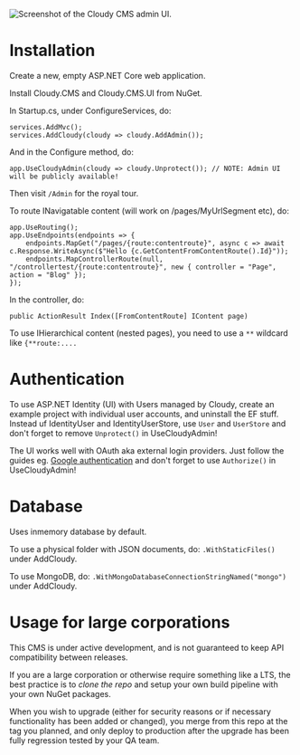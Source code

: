 ![Screenshot of the Cloudy CMS admin UI.](/screenshot.png?raw=true)

# Installation

Create a new, empty ASP.NET Core web application.

Install Cloudy.CMS and Cloudy.CMS.UI from NuGet.

In Startup.cs, under ConfigureServices, do:

    services.AddMvc();
    services.AddCloudy(cloudy => cloudy.AddAdmin());

And in the Configure method, do:

    app.UseCloudyAdmin(cloudy => cloudy.Unprotect()); // NOTE: Admin UI will be publicly available!

Then visit `/Admin` for the royal tour.

To route INavigatable content (will work on /pages/MyUrlSegment etc), do:

    app.UseRouting();
    app.UseEndpoints(endpoints => {
        endpoints.MapGet("/pages/{route:contentroute}", async c => await c.Response.WriteAsync($"Hello {c.GetContentFromContentRoute().Id}"));
        endpoints.MapControllerRoute(null, "/controllertest/{route:contentroute}", new { controller = "Page", action = "Blog" });
    });

In the controller, do:

    public ActionResult Index([FromContentRoute] IContent page)

To use IHierarchical content (nested pages), you need to use a `**` wildcard like `{**route:....`

# Authentication

To use ASP.NET Identity (UI) with Users managed by Cloudy, create an example project with individual user accounts, and uninstall the EF stuff. Instead uf IdentityUser and IdentityUserStore, use `User` and `UserStore` and don't forget to remove `Unprotect()` in UseCloudyAdmin!

The UI works well with OAuth aka external login providers. Just follow the guides eg. [Google authentication](https://docs.microsoft.com/en-us/aspnet/core/security/authentication/social/social-without-identity?view=aspnetcore-3.0) and don't forget to use `Authorize()` in UseCloudyAdmin!

# Database

Uses inmemory database by default.

To use a physical folder with JSON documents, do: `.WithStaticFiles()` under AddCloudy.

To use MongoDB, do: `.WithMongoDatabaseConnectionStringNamed("mongo")` under AddCloudy.

# Usage for large corporations

This CMS is under active development, and is not guaranteed to keep API compatibility between releases.

If you are a large corporation or otherwise require something like a LTS, the best practice is to *clone the repo* and setup your own build pipeline with your own NuGet packages.

When you wish to upgrade (either for security reasons or if necessary functionality has been added or changed), you merge from this repo at the tag you planned, and only deploy to production after the upgrade has been fully regression tested by your QA team.